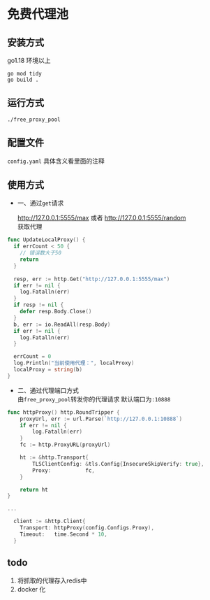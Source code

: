 # 免费代理池

## 安装方式
go1.18 环境以上

```shell
go mod tidy
go build .
```

## 运行方式
`./free_proxy_pool`

## 配置文件
`config.yaml` 具体含义看里面的注释

## 使用方式
- 一、通过`get`请求

  http://127.0.0.1:5555/max  或者 http://127.0.0.1:5555/random   
  获取代理

```go
func UpdateLocalProxy() {
  if errCount < 50 {
    // 错误数大于50
    return
  }
  
  resp, err := http.Get("http://127.0.0.1:5555/max")
  if err != nil {
    log.Fatalln(err)
  }
  if resp != nil {
    defer resp.Body.Close()
  }
  b, err := io.ReadAll(resp.Body)
  if err != nil {
    log.Fatalln(err)
  }

  errCount = 0
  log.Println("当前使用代理：", localProxy)
  localProxy = string(b)
}

```


- 二、通过代理端口方式  
  由`free_proxy_pool`转发你的代理请求
  默认端口为`:10888`

```go
func httpProxy() http.RoundTripper {
	proxyUrl, err := url.Parse(`http://127.0.0.1:10888`)
	if err != nil {
		log.Fatalln(err)
	}
	fc := http.ProxyURL(proxyUrl)

	ht := &http.Transport{
		TLSClientConfig: &tls.Config{InsecureSkipVerify: true},
		Proxy:           fc,
	}

	return ht
}

...

  client := &http.Client{
    Transport: httpProxy(config.Configs.Proxy),
    Timeout:   time.Second * 10,
  }
```


## todo
1. 将抓取的代理存入redis中
2. docker 化
